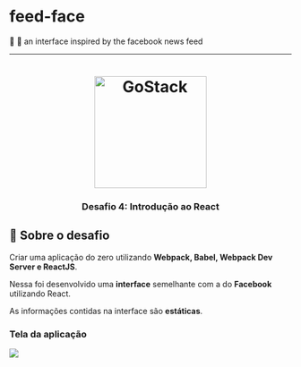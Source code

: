 # feed-face

:boy: :blue_book: an interface inspired by the facebook news feed

---

<h1 align="center">
    <img alt="GoStack" src="https://rocketseat-cdn.s3-sa-east-1.amazonaws.com/bootcamp-header.png" width="200px" />
</h1>

<h3 align="center">
  Desafio 4: Introdução ao React
</h3>

## :rocket: Sobre o desafio

Criar uma aplicação do zero utilizando **Webpack, Babel, Webpack Dev Server e ReactJS**.

Nessa foi desenvolvido uma **interface** semelhante com a do **Facebook** utilizando React.

As informações contidas na interface são **estáticas**.

### Tela da aplicação

<img src="./assets/FeedFace.png">
